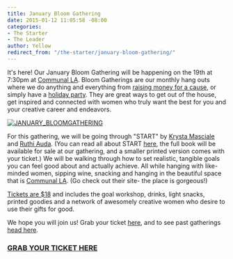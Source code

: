 ```yaml
---
title: January Bloom Gathering
date: 2015-01-12 11:05:58 -08:00
categories:
- The Starter
- The Leader
author: Yellow
redirect_from: "/the-starter/january-bloom-gathering/"
---
```


It's here! Our January Bloom Gathering will be happening on the 19th at 7:30pm at [Communal LA](http://www.communal-la.com/). Bloom Gatherings are our monthly hang outs where we do anything and everything from [raising money for a cause](http://yellowconference.com/category/bloom-for-hope/), or simply have a [holiday party](http://yellowconference.com/december-bloom-gathering-recap/). They are great ways to get out of the house, get inspired and connected with women who truly want the best for you and your creative career and endeavors.

[![JANUARY_BLOOMGATHERING](https://yellow-blog-images.imgix.net/2015/01/JANUARY_BLOOMGATHERING.jpg)](https://yellow-blog-images.imgix.net/2015/01/JANUARY_BLOOMGATHERING.jpg)

For this gathering, we will be going through "START" by [Krysta Masciale](http://www.stilettosontherocks.com/) and [Ruthi Auda](http://work.ruthiauda.com/). (You can read all about START [here](http://www.stilettosontherocks.com/start-your-quarterly-guide-to-goal-domination/), the full book will be available for sale at our gathering, and a smaller printed version comes with your ticket.) We will be walking through how to set realistic, tangible goals you can feel good about and actually achieve. All while hanging with like-minded women, sipping wine, snacking and hanging in the beautiful space that is [Communal LA](http://www.communal-la.com/). (Go check out their site- the place is gorgeous!)

[Tickets are $18](https://ti.to/yellowconference/januarybloomgathering) and includes the goal workshop, drinks, light snacks, printed goodies and a network of awesomely creative women who desire to use their gifts for good.

We hope you will join us! Grab your ticket [here](https://ti.to/yellowconference/januarybloomgathering), and to see past gatherings [head here](http://yellowconference.com/category/bloom-gatherings/).

### [GRAB YOUR TICKET HERE](https://ti.to/yellowconference/januarybloomgathering)
